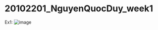 # 20102201_NguyenQuocDuy_week1

Ex1: 
![image](https://github.com/user-attachments/assets/01f5b95d-27aa-4de7-a4d0-f966d95d48bd)

 
